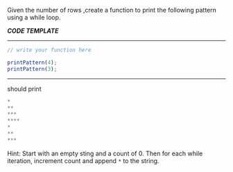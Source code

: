 Given the number of rows ,create a function to print the following pattern using a while loop.

***CODE TEMPLATE***
***************************
```js
// write your function here

printPattern(4);
printPattern(3);
```
***************************
should print

```js
*
**
***
****
*
**
***
```
Hint: Start with an empty sting and a count of 0.  Then for each while iteration, increment count and append `*` to the string.
